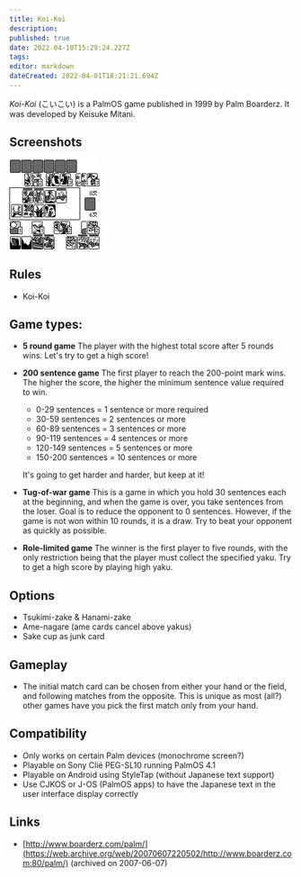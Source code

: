 ```yaml
---
title: Koi-Koi
description: 
published: true
date: 2022-04-10T15:29:24.227Z
tags: 
editor: markdown
dateCreated: 2022-04-01T18:21:21.694Z
---
```


_Koi-Koi_ (<span lang='ja'>こいこい</span>) is a PalmOS game published in 1999 by Palm Boarderz.
It was developed by Keisuke Mitani.

## Screenshots
![koikoi.gif](/koikoi.gif)

## Rules
- Koi-Koi

## Game types:
- **5 round game**
  The player with the highest total score after 5 rounds wins. Let's try to get a high score!

- **200 sentence game**
  The first player to reach the 200-point mark wins. The higher the score, the higher the minimum sentence value required to win. 
  - 0-29 sentences = 1 sentence or more required
  - 30-59 sentences = 2 sentences or more
  - 60-89 sentences = 3 sentences or more
  - 90-119 sentences = 4 sentences or more
  - 120-149 sentences = 5 sentences or more
  - 150-200 sentences = 10 sentences or more
  
  It's going to get harder and harder, but keep at it!

- **Tug-of-war game**
  This is a game in which you hold 30 sentences each at the beginning, and when the game is over, you take sentences from the loser. Goal is to reduce the opponent to 0 sentences. However, if the game is not won within 10 rounds, it is a draw. Try to beat your opponent as quickly as possible.

- **Role-limited game**
  The winner is the first player to five rounds, with the only restriction being that the player must collect the specified yaku. Try to get a high score by playing high yaku.

## Options
- Tsukimi-zake & Hanami-zake
- Ame-nagare (ame cards cancel above yakus)
- Sake cup as junk card

## Gameplay
- The initial match card can be chosen from either your hand or the field, and following matches from the opposite. This is unique as most (all?) other games have you pick the first match only from your hand.

## Compatibility
- Only works on certain Palm devices (monochrome screen?)
- Playable on Sony Clié PEG-SL10 running PalmOS 4.1
- Playable on Android using StyleTap (without Japanese text support)
- Use CJKOS or J-OS (PalmOS apps) to have the Japanese text in the user interface display correctly

## Links
- [http://www.boarderz.com/palm/](https://web.archive.org/web/20070607220502/http://www.boarderz.com:80/palm/) (archived on 2007-06-07)

